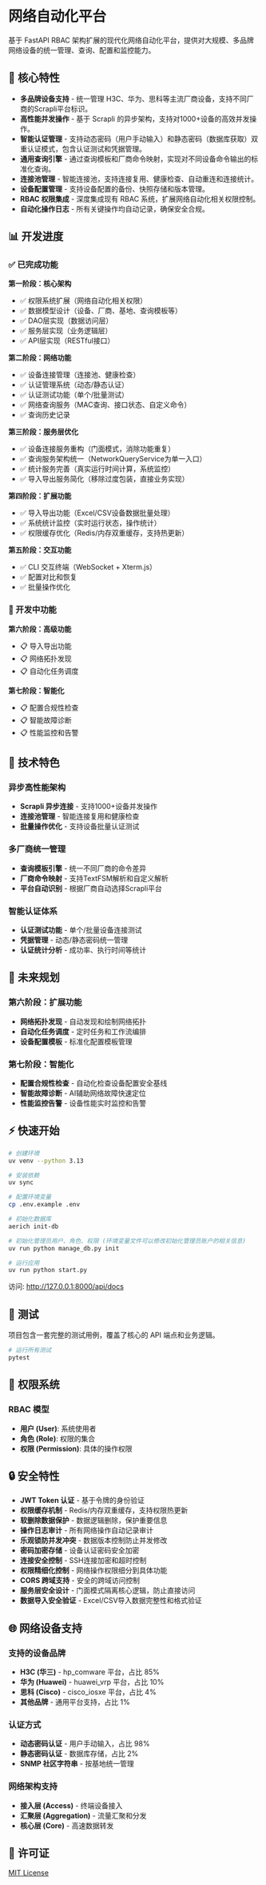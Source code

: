 # 网络自动化平台

基于 FastAPI RBAC 架构扩展的现代化网络自动化平台，提供对大规模、多品牌网络设备的统一管理、查询、配置和监控能力。

## 🚀 核心特性

- **多品牌设备支持** - 统一管理 H3C、华为、思科等主流厂商设备，支持不同厂商的Scrapli平台标识。
- **高性能并发操作** - 基于 Scrapli 的异步架构，支持对1000+设备的高效并发操作。
- **智能认证管理** - 支持动态密码（用户手动输入）和静态密码（数据库获取）双重认证模式，包含认证测试和凭据管理。
- **通用查询引擎** - 通过查询模板和厂商命令映射，实现对不同设备命令输出的标准化查询。
- **连接池管理** - 智能连接池，支持连接复用、健康检查、自动重连和连接统计。
- **设备配置管理** - 支持设备配置的备份、快照存储和版本管理。
- **RBAC 权限集成** - 深度集成现有 RBAC 系统，扩展网络自动化相关权限控制。
- **自动化操作日志** - 所有关键操作均自动记录，确保安全合规。

## 📊 开发进度

### ✅ 已完成功能

**第一阶段：核心架构**
- ✅ 权限系统扩展（网络自动化相关权限）
- ✅ 数据模型设计（设备、厂商、基地、查询模板等）
- ✅ DAO层实现（数据访问层）
- ✅ 服务层实现（业务逻辑层）
- ✅ API层实现（RESTful接口）

**第二阶段：网络功能**
- ✅ 设备连接管理（连接池、健康检查）
- ✅ 认证管理系统（动态/静态认证）
- ✅ 认证测试功能（单个/批量测试）
- ✅ 网络查询服务（MAC查询、接口状态、自定义命令）
- ✅ 查询历史记录

**第三阶段：服务层优化**
- ✅ 设备连接服务重构（门面模式，消除功能重复）
- ✅ 查询服务架构统一（NetworkQueryService为单一入口）
- ✅ 统计服务完善（真实运行时间计算，系统监控）
- ✅ 导入导出服务简化（移除过度包装，直接业务实现）

**第四阶段：扩展功能**
- ✅ 导入导出功能（Excel/CSV设备数据批量处理）
- ✅ 系统统计监控（实时运行状态，操作统计）
- ✅ 权限缓存优化（Redis/内存双重缓存，支持热更新）

**第五阶段：交互功能**
- ✅ CLI 交互终端（WebSocket + Xterm.js）
- ✅ 配置对比和恢复
- ✅ 批量操作优化

### 🚧 开发中功能

**第六阶段：高级功能**
- 📋 导入导出功能
- 📋 网络拓扑发现
- 📋 自动化任务调度

**第七阶段：智能化**
- 📋 配置合规性检查
- 📋 智能故障诊断
- 📋 性能监控和告警

## 🌟 技术特色

### 异步高性能架构
- **Scrapli 异步连接** - 支持1000+设备并发操作
- **连接池管理** - 智能连接复用和健康检查
- **批量操作优化** - 支持设备批量认证测试

### 多厂商统一管理
- **查询模板引擎** - 统一不同厂商的命令差异
- **厂商命令映射** - 支持TextFSM解析和自定义解析
- **平台自动识别** - 根据厂商自动选择Scrapli平台

### 智能认证体系
- **认证测试功能** - 单个/批量设备连接测试
- **凭据管理** - 动态/静态密码统一管理
- **认证统计分析** - 成功率、执行时间等统计

## 🚀 未来规划

### 第六阶段：扩展功能
- **网络拓扑发现** - 自动发现和绘制网络拓扑
- **自动化任务调度** - 定时任务和工作流编排
- **设备配置模板** - 标准化配置模板管理

### 第七阶段：智能化
- **配置合规性检查** - 自动化检查设备配置安全基线
- **智能故障诊断** - AI辅助网络故障快速定位
- **性能监控告警** - 设备性能实时监控和告警

## ⚡ 快速开始

```bash
# 创建环境
uv venv --python 3.13

# 安装依赖
uv sync

# 配置环境变量
cp .env.example .env

# 初始化数据库
aerich init-db

# 初始化管理员用户、角色、权限 (环境变量文件可以修改初始化管理员账户的相关信息)
uv run python manage_db.py init

# 运行应用
uv run python start.py
```

访问: http://127.0.0.1:8000/api/docs

## 🧪 测试

项目包含一套完整的测试用例，覆盖了核心的 API 端点和业务逻辑。

```bash
# 运行所有测试
pytest
```

## 🔐 权限系统

### RBAC 模型
- **用户 (User)**: 系统使用者
- **角色 (Role)**: 权限的集合
- **权限 (Permission)**: 具体的操作权限

## 🔒 安全特性

- **JWT Token 认证** - 基于令牌的身份验证
- **权限缓存机制** - Redis/内存双重缓存，支持权限热更新
- **软删除数据保护** - 数据逻辑删除，保护重要信息
- **操作日志审计** - 所有网络操作自动记录审计
- **乐观锁防并发冲突** - 数据版本控制防止并发修改
- **密码加密存储** - 设备认证密码安全加密
- **连接安全控制** - SSH连接加密和超时控制
- **权限精细化控制** - 网络操作权限细分到具体功能
- **CORS 跨域支持** - 安全的跨域访问控制
- **服务层安全设计** - 门面模式隔离核心逻辑，防止直接访问
- **数据导入安全验证** - Excel/CSV导入数据完整性和格式验证

## 🌐 网络设备支持

### 支持的设备品牌
- **H3C (华三)** - hp_comware 平台，占比 85%
- **华为 (Huawei)** - huawei_vrp 平台，占比 10%
- **思科 (Cisco)** - cisco_iosxe 平台，占比 4%
- **其他品牌** - 通用平台支持，占比 1%

### 认证方式
- **动态密码认证** - 用户手动输入，占比 98%
- **静态密码认证** - 数据库存储，占比 2%
- **SNMP 社区字符串** - 按基地统一管理

### 网络架构支持
- **接入层 (Access)** - 终端设备接入
- **汇聚层 (Aggregation)** - 流量汇聚和分发
- **核心层 (Core)** - 高速数据转发

## 📄 许可证

[MIT License](LICENSE)
